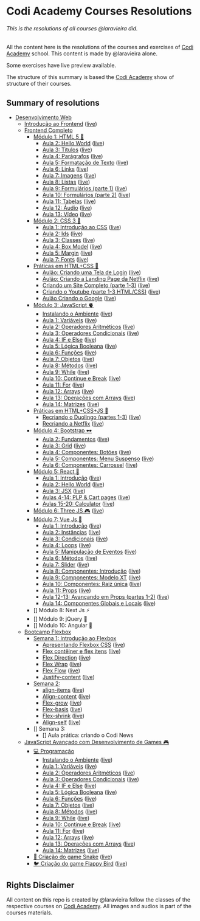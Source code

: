 # Codi Academy Courses Resolutions
###### This is the resolutions of all courses @laravieira did.
All the content here is the resolutions of the courses and exercises of [Codi Academy](https://codiacademy.com/) school.
This content is made by @laravieira alone.

Some exercises have live preview available.

The structure of this summary is based the [Codi Academy](https://codiacademy.com/) show of structure of their courses.

## Summary of resolutions
- [Desenvolvimento Web](DesenvolvimentoWeb)
  - [Introdução ao Frontend](DesenvolvimentoWeb/IntroducaoAoFrontend) ([live](https://codi.laravieira.me/DesenvolvimentoWeb/IntroducaoAoFrontend))
  - [Frontend Completo](DesenvolvimentoWeb/FrontendCompleto)
    - [Módulo 1: HTML 5 🦿](DesenvolvimentoWeb/FrontendCompleto/Modulo1)
      - [Aula 2: Hello World](DesenvolvimentoWeb/FrontendCompleto/Modulo1/Aula02) ([live](https://codi.laravieira.me/DesenvolvimentoWeb/FrontendCompleto/Modulo1/Aula02))
      - [Aula 3: Títulos](DesenvolvimentoWeb/FrontendCompleto/Modulo1/Aula03) ([live](https://codi.laravieira.me/DesenvolvimentoWeb/FrontendCompleto/Modulo1/Aula03))
      - [Aula 4: Parágrafos](DesenvolvimentoWeb/FrontendCompleto/Modulo1/Aula04) ([live](https://codi.laravieira.me/DesenvolvimentoWeb/FrontendCompleto/Modulo1/Aula04))
      - [Aula 5: Formatação de Texto](DesenvolvimentoWeb/FrontendCompleto/Modulo1/Aula05) ([live](https://codi.laravieira.me/DesenvolvimentoWeb/FrontendCompleto/Modulo1/Aula05))
      - [Aula 6: Links](DesenvolvimentoWeb/FrontendCompleto/Modulo1/Aula06) ([live](https://codi.laravieira.me/DesenvolvimentoWeb/FrontendCompleto/Modulo1/Aula06))
      - [Aula 7: Imagens](DesenvolvimentoWeb/FrontendCompleto/Modulo1/Aula07) ([live](https://codi.laravieira.me/DesenvolvimentoWeb/FrontendCompleto/Modulo1/Aula07))
      - [Aula 8: Listas](DesenvolvimentoWeb/FrontendCompleto/Modulo1/Aula08) ([live](https://codi.laravieira.me/DesenvolvimentoWeb/FrontendCompleto/Modulo1/Aula08))
      - [Aula 9: Formulários (parte 1)](DesenvolvimentoWeb/FrontendCompleto/Modulo1/Aula09) ([live](https://codi.laravieira.me/DesenvolvimentoWeb/FrontendCompleto/Modulo1/Aula09))
      - [Aula 10: Formulários (parte 2)](DesenvolvimentoWeb/FrontendCompleto/Modulo1/Aula10) ([live](https://codi.laravieira.me/DesenvolvimentoWeb/FrontendCompleto/Modulo1/Aula10))
      - [Aula 11: Tabelas](DesenvolvimentoWeb/FrontendCompleto/Modulo1/Aula11) ([live](https://codi.laravieira.me/DesenvolvimentoWeb/FrontendCompleto/Modulo1/Aula11))
      - [Aula 12: Áudio](DesenvolvimentoWeb/FrontendCompleto/Modulo1/Aula12) ([live](https://codi.laravieira.me/DesenvolvimentoWeb/FrontendCompleto/Modulo1/Aula12))
      - [Aula 13: Vídeo](DesenvolvimentoWeb/FrontendCompleto/Modulo1/Aula13) ([live](https://codi.laravieira.me/DesenvolvimentoWeb/FrontendCompleto/Modulo1/Aula13))
    - [Módulo 2: CSS 3 🦵](DesenvolvimentoWeb/FrontendCompleto/Modulo2)
      - [Aula 1: Introdução ao CSS](DesenvolvimentoWeb/FrontendCompleto/Modulo2/Aula01) ([live](https://codi.laravieira.me/DesenvolvimentoWeb/FrontendCompleto/Modulo2/Aula01))
      - [Aula 2: Ids](DesenvolvimentoWeb/FrontendCompleto/Modulo2/Aula02) ([live](https://codi.laravieira.me/DesenvolvimentoWeb/FrontendCompleto/Modulo2/Aula02))
      - [Aula 3: Classes](DesenvolvimentoWeb/FrontendCompleto/Modulo2/Aula03) ([live](https://codi.laravieira.me/DesenvolvimentoWeb/FrontendCompleto/Modulo2/Aula03))
      - [Aula 4: Box Model](DesenvolvimentoWeb/FrontendCompleto/Modulo2/Aula04) ([live](https://codi.laravieira.me/DesenvolvimentoWeb/FrontendCompleto/Modulo2/Aula04))
      - [Aula 5: Margin](DesenvolvimentoWeb/FrontendCompleto/Modulo2/Aula05) ([live](https://codi.laravieira.me/DesenvolvimentoWeb/FrontendCompleto/Modulo2/Aula05))
      - [Aula 7: Fonts](DesenvolvimentoWeb/FrontendCompleto/Modulo2/Aula07) ([live](https://codi.laravieira.me/DesenvolvimentoWeb/FrontendCompleto/Modulo2/Aula07))
    - [Práticas em HTML+CSS 🤝](DesenvolvimentoWeb/FrontendCompleto/Practice1)
      - [Aulão: Criando uma Tela de Login](DesenvolvimentoWeb/FrontendCompleto/Practice1/Aula01) ([live](https://codi.laravieira.me/DesenvolvimentoWeb/FrontendCompleto/Practice1/Aula01))
      - [Aulão: Criando a Landing Page da Netflix](DesenvolvimentoWeb/FrontendCompleto/Practice1/Aula02) ([live](https://codi.laravieira.me/DesenvolvimentoWeb/FrontendCompleto/Practice1/Aula02))
      - [Criando um Site Completo (parte 1-3)](DesenvolvimentoWeb/FrontendCompleto/Practice1/Aula03-05) ([live](https://codi.laravieira.me/DesenvolvimentoWeb/FrontendCompleto/Practice1/Aula03-05))
      - [Criando o Youtube (parte 1-3 HTML/CSS)](DesenvolvimentoWeb/FrontendCompleto/Practice1/Aula06-11) ([live](https://codi.laravieira.me/DesenvolvimentoWeb/FrontendCompleto/Practice1/Aula06-11))
      - [Aulão Criando o Google](DesenvolvimentoWeb/FrontendCompleto/Practice1/Aula12) ([live](https://codi.laravieira.me/DesenvolvimentoWeb/FrontendCompleto/Practice1/Aula12))
    - [Módulo 3: JavaScript 🫀](DesenvolvimentoWeb/FrontendCompleto/Modulo3)
      - [Instalando o Ambiente](DesenvolvimentoWeb/FrontendCompleto/Modulo3/Aula00) ([live](https://codi.laravieira.me/DesenvolvimentoWeb/FrontendCompleto/Modulo3/Aula00))
      - [Aula 1: Variáveis](DesenvolvimentoWeb/FrontendCompleto/Modulo3/Aula01) ([live](https://codi.laravieira.me/DesenvolvimentoWeb/FrontendCompleto/Modulo3/Aula01))
      - [Aula 2: Operadores Aritméticos](DesenvolvimentoWeb/FrontendCompleto/Modulo3/Aula02) ([live](https://codi.laravieira.me/DesenvolvimentoWeb/FrontendCompleto/Modulo3/Aula02))
      - [Aula 3: Operadores Condicionais](DesenvolvimentoWeb/FrontendCompleto/Modulo3/Aula03) ([live](https://codi.laravieira.me/DesenvolvimentoWeb/FrontendCompleto/Modulo3/Aula03))
      - [Aula 4: IF e Else](DesenvolvimentoWeb/FrontendCompleto/Modulo3/Aula04) ([live](https://codi.laravieira.me/DesenvolvimentoWeb/FrontendCompleto/Modulo3/Aula04))
      - [Aula 5: Lógica Booleana](DesenvolvimentoWeb/FrontendCompleto/Modulo3/Aula05) ([live](https://codi.laravieira.me/DesenvolvimentoWeb/FrontendCompleto/Modulo3/Aula05))
      - [Aula 6: Funções](DesenvolvimentoWeb/FrontendCompleto/Modulo3/Aula06) ([live](https://codi.laravieira.me/DesenvolvimentoWeb/FrontendCompleto/Modulo3/Aula06))
      - [Aula 7: Objetos](DesenvolvimentoWeb/FrontendCompleto/Modulo3/Aula07) ([live](https://codi.laravieira.me/DesenvolvimentoWeb/FrontendCompleto/Modulo3/Aula07))
      - [Aula 8: Métodos](DesenvolvimentoWeb/FrontendCompleto/Modulo3/Aula08) ([live](https://codi.laravieira.me/DesenvolvimentoWeb/FrontendCompleto/Modulo3/Aula08))
      - [Aula 9: While](DesenvolvimentoWeb/FrontendCompleto/Modulo3/Aula09) ([live](https://codi.laravieira.me/DesenvolvimentoWeb/FrontendCompleto/Modulo3/Aula09))
      - [Aula 10: Continue e Break](DesenvolvimentoWeb/FrontendCompleto/Modulo3/Aula10) ([live](https://codi.laravieira.me/DesenvolvimentoWeb/FrontendCompleto/Modulo3/Aula10))
      - [Aula 11: For](DesenvolvimentoWeb/FrontendCompleto/Modulo3/Aula11) ([live](https://codi.laravieira.me/DesenvolvimentoWeb/FrontendCompleto/Modulo3/Aula11))
      - [Aula 12: Arrays](DesenvolvimentoWeb/FrontendCompleto/Modulo3/Aula12) ([live](https://codi.laravieira.me/DesenvolvimentoWeb/FrontendCompleto/Modulo3/Aula12))
      - [Aula 13: Operações com Arrays](DesenvolvimentoWeb/FrontendCompleto/Modulo3/Aula13) ([live](https://codi.laravieira.me/DesenvolvimentoWeb/FrontendCompleto/Modulo3/Aula13))
      - [Aula 14: Matrizes](DesenvolvimentoWeb/FrontendCompleto/Modulo3/Aula14) ([live](https://codi.laravieira.me/DesenvolvimentoWeb/FrontendCompleto/Modulo3/Aula14))
    - [Práticas em HTML+CSS+JS 📂](DesenvolvimentoWeb/FrontendCompleto/Practice2)
      - [Recriando o Duolingo (partes 1-3)](DesenvolvimentoWeb/FrontendCompleto/Practice2/Aula01-03) ([live](https://codi.laravieira.me/DesenvolvimentoWeb/FrontendCompleto/Practice2/Aula01-03))
      - [Recriando a Netflix](DesenvolvimentoWeb/FrontendCompleto/Practice2/Aula04) ([live](https://codi.laravieira.me/DesenvolvimentoWeb/FrontendCompleto/Practice2/Aula04))
    - [Módulo 4: Bootstrap 🕶](DesenvolvimentoWeb/FrontendCompleto/Modulo4)
      - [Aula 2: Fundamentos](DesenvolvimentoWeb/FrontendCompleto/Modulo4/Aula02) ([live](https://codi.laravieira.me/DesenvolvimentoWeb/FrontendCompleto/Modulo4/Aula02))
      - [Aula 3: Grid](DesenvolvimentoWeb/FrontendCompleto/Modulo4/Aula03) ([live](https://codi.laravieira.me/DesenvolvimentoWeb/FrontendCompleto/Modulo4/Aula03))
      - [Aula 4: Componentes: Botões](DesenvolvimentoWeb/FrontendCompleto/Modulo4/Aula04) ([live](https://codi.laravieira.me/DesenvolvimentoWeb/FrontendCompleto/Modulo4/Aula04))
      - [Aula 5: Componentes: Menu Suspenso](DesenvolvimentoWeb/FrontendCompleto/Modulo4/Aula05) ([live](https://codi.laravieira.me/DesenvolvimentoWeb/FrontendCompleto/Modulo4/Aula05))
      - [Aula 6: Componentes: Carrossel](DesenvolvimentoWeb/FrontendCompleto/Modulo4/Aula06) ([live](https://codi.laravieira.me/DesenvolvimentoWeb/FrontendCompleto/Modulo4/Aula06))
    - [Módulo 5: React 💫](DesenvolvimentoWeb/FrontendCompleto/Modulo5)
      - [Aula 1: Introdução](DesenvolvimentoWeb/FrontendCompleto/Modulo5/aula01) ([live](https://codi.laravieira.me/DesenvolvimentoWeb/FrontendCompleto/Modulo5/aula01/build))
      - [Aula 2: Hello World](DesenvolvimentoWeb/FrontendCompleto/Modulo5/aula02) ([live](https://codi.laravieira.me/DesenvolvimentoWeb/FrontendCompleto/Modulo5/aula02/build))
      - [Aula 3: JSX](DesenvolvimentoWeb/FrontendCompleto/Modulo5/aula03) ([live](https://codi.laravieira.me/DesenvolvimentoWeb/FrontendCompleto/Modulo5/aula03/build))
      - [Aulas 4-14: PLP & Cart pages](DesenvolvimentoWeb/FrontendCompleto/Modulo5/aula04-14) ([live](https://codi.laravieira.me/DesenvolvimentoWeb/FrontendCompleto/Modulo5/aula04-14/build))
      - [Aulas 15-20: Calculator](DesenvolvimentoWeb/FrontendCompleto/Modulo5/aula15-20) ([live](https://codi.laravieira.me/DesenvolvimentoWeb/FrontendCompleto/Modulo5/aula15-20/build))
    - [Módulo 6: Three JS 🎮](DesenvolvimentoWeb/FrontendCompleto/Modulo6) ([live](https://codi.laravieira.me/DesenvolvimentoWeb/FrontendCompleto/Modulo6))
    - [Módulo 7: Vue Js 💊](DesenvolvimentoWeb/FrontendCompleto/Modulo7)
      - [Aula 1: Introdução](DesenvolvimentoWeb/FrontendCompleto/Modulo7/Aula01) ([live](https://codi.laravieira.me/DesenvolvimentoWeb/FrontendCompleto/Modulo7/Aula01))
      - [Aula 2: Instâncias](DesenvolvimentoWeb/FrontendCompleto/Modulo7/Aula02) ([live](https://codi.laravieira.me/DesenvolvimentoWeb/FrontendCompleto/Modulo7/Aula02))
      - [Aula 3: Condicionais](DesenvolvimentoWeb/FrontendCompleto/Modulo7/Aula03) ([live](https://codi.laravieira.me/DesenvolvimentoWeb/FrontendCompleto/Modulo7/Aula03))
      - [Aula 4: Loops](DesenvolvimentoWeb/FrontendCompleto/Modulo7/Aula04) ([live](https://codi.laravieira.me/DesenvolvimentoWeb/FrontendCompleto/Modulo7/Aula04))
      - [Aula 5: Manipulação de Eventos](DesenvolvimentoWeb/FrontendCompleto/Modulo7/Aula05) ([live](https://codi.laravieira.me/DesenvolvimentoWeb/FrontendCompleto/Modulo7/Aula05))
      - [Aula 6: Métodos](DesenvolvimentoWeb/FrontendCompleto/Modulo7/Aula06) ([live](https://codi.laravieira.me/DesenvolvimentoWeb/FrontendCompleto/Modulo7/Aula06))
      - [Aula 7: Slider](DesenvolvimentoWeb/FrontendCompleto/Modulo7/Aula007) ([live](https://codi.laravieira.me/DesenvolvimentoWeb/FrontendCompleto/Modulo7/Aula07))
      - [Aula 8: Componentes: Introdução](DesenvolvimentoWeb/FrontendCompleto/Modulo7/Aula008) ([live](https://codi.laravieira.me/DesenvolvimentoWeb/FrontendCompleto/Modulo7/Aula08))
      - [Aula 9: Componentes: Modelo XT](DesenvolvimentoWeb/FrontendCompleto/Modulo7/Aula09) ([live](https://codi.laravieira.me/DesenvolvimentoWeb/FrontendCompleto/Modulo7/Aula09))
      - [Aula 10: Componentes: Raiz única](DesenvolvimentoWeb/FrontendCompleto/Modulo7/Aula10) ([live](https://codi.laravieira.me/DesenvolvimentoWeb/FrontendCompleto/Modulo7/Aula10))
      - [Aula 11: Props](DesenvolvimentoWeb/FrontendCompleto/Modulo7/Aula11) ([live](https://codi.laravieira.me/DesenvolvimentoWeb/FrontendCompleto/Modulo7/Aula11))
      - [Aula 12-13: Avançando em Props (partes 1-2)](DesenvolvimentoWeb/FrontendCompleto/Modulo7/Aula12-13) ([live](https://codi.laravieira.me/DesenvolvimentoWeb/FrontendCompleto/Modulo7/Aula12-13))
      - [Aula 14: Componentes Globais e Locais](DesenvolvimentoWeb/FrontendCompleto/Modulo7/Aula14) ([live](https://codi.laravieira.me/DesenvolvimentoWeb/FrontendCompleto/Modulo7/Aula14))
    - [] Módulo 8: Next Js ⚡
    - [] Módulo 9: jQuery 🎯
    - [] Módulo 10: Angular 🔑
  - [Bootcamp Flexbox](DesenvolvimentoWeb/BootcampFlexbox)
    - [Semana 1: Introdução ao Flexbox](DesenvolvimentoWeb/BootcampFlexbox/Semana1)
      - [Apresentando Flexbox CSS](DesenvolvimentoWeb/BootcampFlexbox/Semana1/Aula01) ([live](https://codi.laravieira.me/DesenvolvimentoWeb/BootcampFlexbox/Semana1/Aula01))
      - [Flex contêiner e flex itens](DesenvolvimentoWeb/BootcampFlexbox/Semana1/Aula02) ([live](https://codi.laravieira.me/DesenvolvimentoWeb/BootcampFlexbox/Semana1/Aula02))
      - [Flex Direction](DesenvolvimentoWeb/BootcampFlexbox/Semana1/Aula03) ([live](https://codi.laravieira.me/DesenvolvimentoWeb/BootcampFlexbox/Semana1/Aula03))
      - [Flex Wrap](DesenvolvimentoWeb/BootcampFlexbox/Semana1/Aula04) ([live](https://codi.laravieira.me/DesenvolvimentoWeb/BootcampFlexbox/Semana1/Aula04))
      - [Flex Flow](DesenvolvimentoWeb/BootcampFlexbox/Semana1/Aula05) ([live](https://codi.laravieira.me/DesenvolvimentoWeb/BootcampFlexbox/Semana1/Aula05))
      - [Justify-content](DesenvolvimentoWeb/BootcampFlexbox/Semana1/Aula06) ([live](https://codi.laravieira.me/DesenvolvimentoWeb/BootcampFlexbox/Semana1/Aula06))
    - [Semana 2:](DesenvolvimentoWeb/BootcampFlexbox/Semana2)
      - [align-items](DesenvolvimentoWeb/BootcampFlexbox/Semana2/Aula01) ([live](https://codi.laravieira.me/DesenvolvimentoWeb/BootcampFlexbox/Semana2/Aula01))
      - [Align-content](DesenvolvimentoWeb/BootcampFlexbox/Semana2/Aula02) ([live](https://codi.laravieira.me/DesenvolvimentoWeb/BootcampFlexbox/Semana2/Aula02))
      - [Flex-grow](DesenvolvimentoWeb/BootcampFlexbox/Semana2/Aula03) ([live](https://codi.laravieira.me/DesenvolvimentoWeb/BootcampFlexbox/Semana2/Aula03))
      - [Flex-basis](DesenvolvimentoWeb/BootcampFlexbox/Semana2/Aula04) ([live](https://codi.laravieira.me/DesenvolvimentoWeb/BootcampFlexbox/Semana2/Aula04))
      - [Flex-shrink](DesenvolvimentoWeb/BootcampFlexbox/Semana2/Aula05) ([live](https://codi.laravieira.me/DesenvolvimentoWeb/BootcampFlexbox/Semana2/Aula05))
      - [Align-self](DesenvolvimentoWeb/BootcampFlexbox/Semana2/Aula06) ([live](https://codi.laravieira.me/DesenvolvimentoWeb/BootcampFlexbox/Semana2/Aula06))
    - [] Semana 3:
      - [] Aula prática: criando o Codi News
  - [JavaScript Avançado com Desenvolvimento de Games 🎮](DesenvolvimentoWeb/JavaScriptAvancado)
    - [💻 Programação](DesenvolvimentoWeb/JavaScriptAvancado/Programacao)
      - [Instalando o Ambiente](DesenvolvimentoWeb/JavaScriptAvancado/Programacao/Aula00) ([live](https://codi.laravieira.me/DesenvolvimentoWeb/JavaScriptAvancado/Programacao/Aula00))
      - [Aula 1: Variáveis](DesenvolvimentoWeb/JavaScriptAvancado/Programacao/Aula01) ([live](https://codi.laravieira.me/DesenvolvimentoWeb/JavaScriptAvancado/Programacao/Aula01))
      - [Aula 2: Operadores Aritméticos](DesenvolvimentoWeb/JavaScriptAvancado/Programacao/Aula02) ([live](https://codi.laravieira.me/DesenvolvimentoWeb/JavaScriptAvancado/Programacao/Aula02))
      - [Aula 3: Operadores Condicionais](DesenvolvimentoWeb/JavaScriptAvancado/Programacao/Aula03) ([live](https://codi.laravieira.me/DesenvolvimentoWeb/JavaScriptAvancado/Programacao/Aula03))
      - [Aula 4: IF e Else](DesenvolvimentoWeb/JavaScriptAvancado/Programacao/Aula04) ([live](https://codi.laravieira.me/DesenvolvimentoWeb/JavaScriptAvancado/Programacao/Aula04))
      - [Aula 5: Lógica Booleana](DesenvolvimentoWeb/JavaScriptAvancado/Programacao/Aula05) ([live](https://codi.laravieira.me/DesenvolvimentoWeb/JavaScriptAvancado/Programacao/Aula05))
      - [Aula 6: Funções](DesenvolvimentoWeb/JavaScriptAvancado/Programacao/Aula06) ([live](https://codi.laravieira.me/DesenvolvimentoWeb/JavaScriptAvancado/Programacao/Aula06))
      - [Aula 7: Objetos](DesenvolvimentoWeb/JavaScriptAvancado/Programacao/Aula07) ([live](https://codi.laravieira.me/DesenvolvimentoWeb/JavaScriptAvancado/Programacao/Aula07))
      - [Aula 8: Métodos](DesenvolvimentoWeb/JavaScriptAvancado/Programacao/Aula08) ([live](https://codi.laravieira.me/DesenvolvimentoWeb/JavaScriptAvancado/Programacao/Aula08))
      - [Aula 9: While](DesenvolvimentoWeb/JavaScriptAvancado/Programacao/Aula09) ([live](https://codi.laravieira.me/DesenvolvimentoWeb/JavaScriptAvancado/Programacao/Aula09))
      - [Aula 10: Continue e Break](DesenvolvimentoWeb/JavaScriptAvancado/Programacao/Aula10) ([live](https://codi.laravieira.me/DesenvolvimentoWeb/JavaScriptAvancado/Programacao/Aula10))
      - [Aula 11: For](DesenvolvimentoWeb/JavaScriptAvancado/Programacao/Aula11) ([live](https://codi.laravieira.me/DesenvolvimentoWeb/JavaScriptAvancado/Programacao/Aula11))
      - [Aula 12: Arrays](DesenvolvimentoWeb/JavaScriptAvancado/Programacao/Aula12) ([live](https://codi.laravieira.me/DesenvolvimentoWeb/JavaScriptAvancado/Programacao/Aula12))
      - [Aula 13: Operações com Arrays](DesenvolvimentoWeb/JavaScriptAvancado/Programacao/Aula13) ([live](https://codi.laravieira.me/DesenvolvimentoWeb/JavaScriptAvancado/Programacao/Aula13))
      - [Aula 14: Matrizes](DesenvolvimentoWeb/JavaScriptAvancado/Programacao/Aula14) ([live](https://codi.laravieira.me/DesenvolvimentoWeb/JavaScriptAvancado/Programacao/Aula14))
    - [🐍 Criação do game Snake](DesenvolvimentoWeb/JavaScriptAvancado/Snake) ([live](https://codi.laravieira.me/DesenvolvimentoWeb/JavaScriptAvancado/Snake))
    - [🐦 Criação do game Flappy Bird](DesenvolvimentoWeb/JavaScriptAvancado/FlappyBird) ([live](https://codi.laravieira.me/DesenvolvimentoWeb/JavaScriptAvancado/FlappyBird))

## Rights Disclaimer
All content on this repo is created by @laravieira follow the classes of the respective courses on [Codi Academy](https://codiacademy.com/).
All images and audios is part of the courses materials.